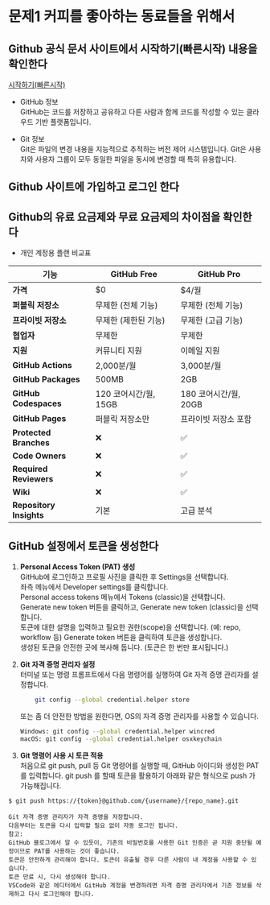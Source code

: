 # 문제1 커피를 좋아하는 동료들을 위해서  

## Github 공식 문서 사이트에서 시작하기(빠른시작) 내용을 확인한다  

[시작하기(빠른시작)](https://docs.github.com/ko/get-started/start-your-journey)  

+ GitHub 정보  
  GitHub는 코드를 저장하고 공유하고 다른 사람과 함께 코드를 작성할 수 있는 클라우드 기반 플랫폼입니다.

+ Git 정보  
    Git은 파일의 변경 내용을 지능적으로 추적하는 버전 제어 시스템입니다.   Git은 사용자와 사용자 그룹이 모두 동일한 파일을 동시에 변경할 때 특히 유용합니다.  


## Github 사이트에 가입하고 로그인 한다  

## Github의 유료 요금제와 무료 요금제의 차이점을 확인한다

+ 개인 계정용 플랜 비교표

| 기능 | GitHub Free | GitHub Pro |
|------|-------------|------------|
| **가격** | $0 | $4/월 |
| **퍼블릭 저장소** | 무제한 (전체 기능) | 무제한 (전체 기능) |
| **프라이빗 저장소** | 무제한 (제한된 기능) | 무제한 (고급 기능) |
| **협업자** | 무제한 | 무제한 |
| **지원** | 커뮤니티 지원 | 이메일 지원 |
| **GitHub Actions** | 2,000분/월 | 3,000분/월 |
| **GitHub Packages** | 500MB | 2GB |
| **GitHub Codespaces** | 120 코어시간/월, 15GB | 180 코어시간/월, 20GB |
| **GitHub Pages** | 퍼블릭 저장소만 | 프라이빗 저장소 포함 |
| **Protected Branches** | ❌ | ✅ |
| **Code Owners** | ❌ | ✅ |
| **Required Reviewers** | ❌ | ✅ |
| **Wiki** | ❌ | ✅ |
| **Repository Insights** | 기본 | 고급 분석 |


## GitHub 설정에서 토큰을 생성한다

1. **Personal Access Token (PAT) 생성**  
    GitHub에 로그인하고 프로필 사진을 클릭한 후 Settings을 선택합니다.  
    좌측 메뉴에서 Developer settings를 클릭합니다.  
    Personal access tokens 메뉴에서 Tokens (classic)을 선택합니다.  
    Generate new token 버튼을 클릭하고, Generate new token (classic)을 선택합니다.  
    토큰에 대한 설명을 입력하고 필요한 권한(scope)을 선택합니다. (예: repo, workflow 등)
    Generate token 버튼을 클릭하여 토큰을 생성합니다.  
    생성된 토큰을 안전한 곳에 복사해 둡니다. (토큰은 한 번만 표시됩니다.)  

2. **Git 자격 증명 관리자 설정**  
    터미널 또는 명령 프롬프트에서 다음 명령어를 실행하여 Git 자격 증명 관리자를 설정합니다.  

    ```bash
        git config --global credential.helper store
    ```

    또는 좀 더 안전한 방법을 원한다면, OS의 자격 증명 관리자를 사용할 수 있습니다.  

    ```bash
    Windows: git config --global credential.helper wincred
    macOS: git config --global credential.helper osxkeychain
    ```

3. **Git 명령어 사용 시 토큰 적용**  
    처음으로 git push, pull 등 Git 명령어를 실행할 때, GitHub 아이디와 생성한 PAT를 입력합니다. 
    git push 를 할때 토큰을 활용하기
아래와 같은 형식으로 push 가 가능해집니다.


```bash
$ git push https://{token}@github.com/{username}/{repo_name}.git 
```

    Git 자격 증명 관리자가 자격 증명을 저장합니다.  
    다음부터는 토큰을 다시 입력할 필요 없이 자동 로그인 됩니다.  
    참고:  
    GitHub 블로그에서 알 수 있듯이, 기존의 비밀번호를 사용한 Git 인증은 곧 지원 중단될 예정이므로 PAT를 사용하는 것이 좋습니다.
    토큰은 안전하게 관리해야 합니다. 토큰이 유출될 경우 다른 사람이 내 계정을 사용할 수 있습니다.  
    토큰 만료 시, 다시 생성해야 합니다.  
    VSCode와 같은 에디터에서 GitHub 계정을 변경하려면 자격 증명 관리자에서 기존 정보를 삭제하고 다시 로그인해야 합니다.  
